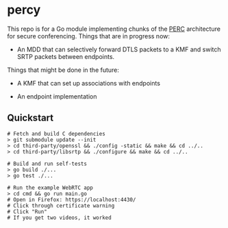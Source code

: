 percy
=====

This repo is for a Go module implementing chunks of the
[PERC](https://tools.ietf.org/wg/perc) architecture for secure conferencing.
Things that are in progress now:

* An MDD that can selectively forward DTLS packets to a KMF and switch SRTP
  packets between endpoints.

Things that might be done in the future:

* A KMF that can set up associations with endpoints

* An endpoint implementation

## Quickstart

```
# Fetch and build C dependencies
> git submodule update --init
> cd third-party/openssl && ./config -static && make && cd ../..
> cd third-party/libsrtp && ./configure && make && cd ../..

# Build and run self-tests
> go build ./...
> go test ./...

# Run the example WebRTC app
> cd cmd && go run main.go
# Open in Firefox: https://localhost:4430/
# Click through certificate warning
# Click "Run"
# If you get two videos, it worked
```

